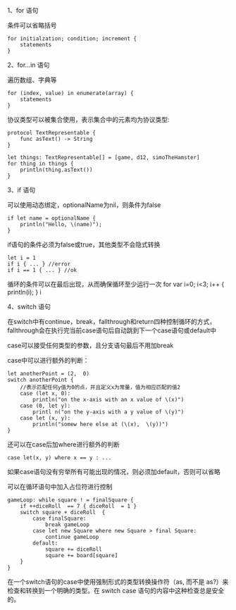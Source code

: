 1、for 语句

条件可以省略括号

    for initialzation; condition; increment {
    	statements
    }

2、for...in 语句

遍历数组、字典等

	for (index, value) in enumerate(array) {
    	statements
    }

协议类型可以被集合使用，表示集合中的元素均为协议类型:

	protocol TextRepresentable {
	    func asText() -> String
	}	

	let things: TextRepresentable[] = [game, d12, simoTheHamster]
	for thing in things {
	    println(thing.asText())
	}

3、if 语句

可以使用动态绑定，optionalName为nil，则条件为false

	if let name = optionalName {
		println("Hello, \(name)");
	}

if语句的条件必须为false或true，其他类型不会隐式转换

	let i = 1
	if i { ... } //error
	if i == 1 { ... } //ok

循环的条件可以在最后出现，从而确保循环至少运行一次
for var i=0; i<3; i++ {
	println(i);
}
i

4、switch 语句

在switch中有continue，break，fallthrough和return四种控制循环的方式，fallthrough会在执行完当前case语句后自动跳到下一个case语句或default中

case可以接受任何类型的参数，且分支语句最后不用加break

case中可以进行额外的判断：

	let anotherPoint = (2,  0)
	switch anotherPoint {
		//表示匹配任何y值为0的点，并且定义x为常量，值为相应匹配的值2
		case (let x, 0):
			println("on the x-axis with an x value of \(x)")
		case (0, let y):
		    printl n("on the y-axis with a y value of \(y)")
		case let (x, y):
		    println("somew here else at (\(x),  \(y))")
	}

还可以在case后加where进行额外的判断

	case let(x, y) where x == y : ...

如果case语句没有穷举所有可能出现的情况，则必须加default，否则可以省略

可以在循环语句中加入占位符进行控制
	
	gameLoop: while square ! = finalSquare {
	    if ++diceRoll  == 7 { diceRoll  = 1 }
	    switch square + diceRoll  {
		    case finalSquare:
		        break gameLoop
		    case let new Square where new Square > final Square:
		        continue gameLoop
			default:
				square += diceRoll
				square += board[square]
		}
	}

在一个switch语句的case中使用强制形式的类型转换操作符（as, 而不是 as?）来检查和转换到一个明确的类型。在 switch case 语句的内容中这种检查总是安全的。